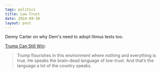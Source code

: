 ```yaml
---
tags: politics
title: Low Trust
date: 2024-09-30
layout: post
---
```


Denny Carter on why Dem's need to adopt litmus tests too.

[Trump Can Still Win](https://www.unpopularfront.news/p/trump-can-still-win): 

> Trump flourishes in this environment where nothing and everything is true. He speaks the brain-dead language of low-trust. And that’s the language a lot of the country speaks.